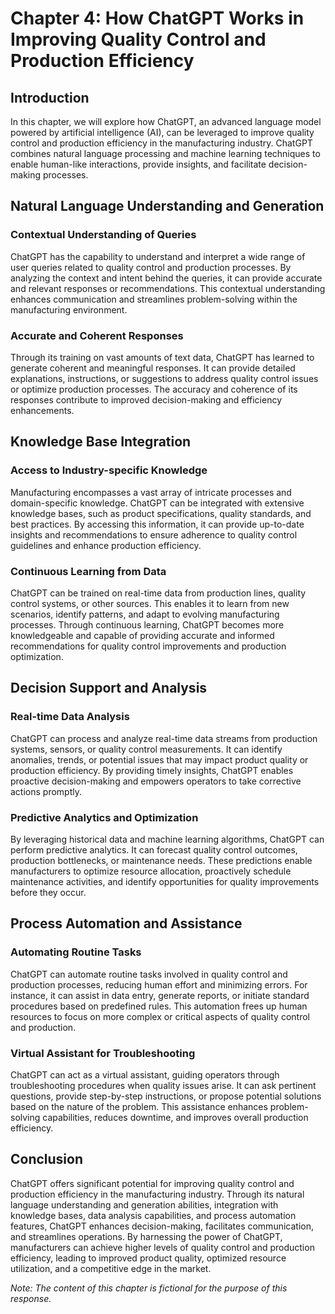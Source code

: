 Chapter 4: How ChatGPT Works in Improving Quality Control and Production Efficiency
===================================================================================

Introduction
------------

In this chapter, we will explore how ChatGPT, an advanced language model powered by artificial intelligence (AI), can be leveraged to improve quality control and production efficiency in the manufacturing industry. ChatGPT combines natural language processing and machine learning techniques to enable human-like interactions, provide insights, and facilitate decision-making processes.

Natural Language Understanding and Generation
---------------------------------------------

### Contextual Understanding of Queries

ChatGPT has the capability to understand and interpret a wide range of user queries related to quality control and production processes. By analyzing the context and intent behind the queries, it can provide accurate and relevant responses or recommendations. This contextual understanding enhances communication and streamlines problem-solving within the manufacturing environment.

### Accurate and Coherent Responses

Through its training on vast amounts of text data, ChatGPT has learned to generate coherent and meaningful responses. It can provide detailed explanations, instructions, or suggestions to address quality control issues or optimize production processes. The accuracy and coherence of its responses contribute to improved decision-making and efficiency enhancements.

Knowledge Base Integration
--------------------------

### Access to Industry-specific Knowledge

Manufacturing encompasses a vast array of intricate processes and domain-specific knowledge. ChatGPT can be integrated with extensive knowledge bases, such as product specifications, quality standards, and best practices. By accessing this information, it can provide up-to-date insights and recommendations to ensure adherence to quality control guidelines and enhance production efficiency.

### Continuous Learning from Data

ChatGPT can be trained on real-time data from production lines, quality control systems, or other sources. This enables it to learn from new scenarios, identify patterns, and adapt to evolving manufacturing processes. Through continuous learning, ChatGPT becomes more knowledgeable and capable of providing accurate and informed recommendations for quality control improvements and production optimization.

Decision Support and Analysis
-----------------------------

### Real-time Data Analysis

ChatGPT can process and analyze real-time data streams from production systems, sensors, or quality control measurements. It can identify anomalies, trends, or potential issues that may impact product quality or production efficiency. By providing timely insights, ChatGPT enables proactive decision-making and empowers operators to take corrective actions promptly.

### Predictive Analytics and Optimization

By leveraging historical data and machine learning algorithms, ChatGPT can perform predictive analytics. It can forecast quality control outcomes, production bottlenecks, or maintenance needs. These predictions enable manufacturers to optimize resource allocation, proactively schedule maintenance activities, and identify opportunities for quality improvements before they occur.

Process Automation and Assistance
---------------------------------

### Automating Routine Tasks

ChatGPT can automate routine tasks involved in quality control and production processes, reducing human effort and minimizing errors. For instance, it can assist in data entry, generate reports, or initiate standard procedures based on predefined rules. This automation frees up human resources to focus on more complex or critical aspects of quality control and production.

### Virtual Assistant for Troubleshooting

ChatGPT can act as a virtual assistant, guiding operators through troubleshooting procedures when quality issues arise. It can ask pertinent questions, provide step-by-step instructions, or propose potential solutions based on the nature of the problem. This assistance enhances problem-solving capabilities, reduces downtime, and improves overall production efficiency.

Conclusion
----------

ChatGPT offers significant potential for improving quality control and production efficiency in the manufacturing industry. Through its natural language understanding and generation abilities, integration with knowledge bases, data analysis capabilities, and process automation features, ChatGPT enhances decision-making, facilitates communication, and streamlines operations. By harnessing the power of ChatGPT, manufacturers can achieve higher levels of quality control and production efficiency, leading to improved product quality, optimized resource utilization, and a competitive edge in the market.

*Note: The content of this chapter is fictional for the purpose of this response.*
